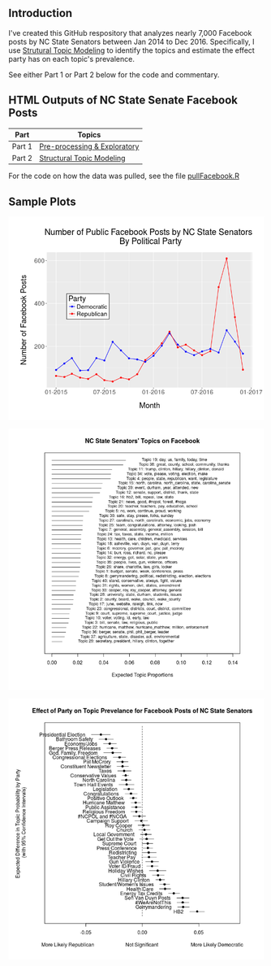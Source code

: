 ## Introduction

I've created this GitHub respository that analyzes nearly 7,000 Facebook posts by NC State Senators between Jan 2014 to Dec 2016. Specifically, I use [Strutural Topic Modeling](http://www.structuraltopicmodel.com/) to identify the topics and estimate the effect party has on each topic's prevalence.

See either Part 1 or Part 2 below for the code and commentary.

## HTML Outputs of NC State Senate Facebook Posts

| Part                | Topics                                                          |
| --------------------| --------------------------------------------------------------- |
| Part 1              | [Pre-processing & Exploratory](https://htmlpreview.github.io/?https://github.com/wesslen/NCStateSenateFacebook/blob/master/code/STM-ncsenate-facebook-part1.html)              |
| Part 2   | [Structural Topic Modeling](https://cdn.rawgit.com/wesslen/NCStateSenateFacebook/master/code/STM-ncsenate-facebook-part2.html)    |

For the code on how the data was pulled, see the file [pullFacebook.R](code/pullFacebook.R)

## Sample Plots

![Time Series of the Number of Posts by Political Party](img/STM-senate2.png)

![Facebook Topics](img/STM-senate3.png)

![Effect of Party on the Topic Prevelance of Posts](img/STM-senate4.png)
